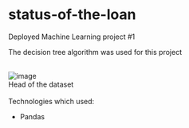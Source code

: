 # status-of-the-loan
Deployed Machine Learning project #1
<br>

The decision tree algorithm was used for this project
<br>
<br>

![image](https://github.com/jamshid-ds/status-of-the-loan/assets/117648241/250a59d3-f452-4b5c-88a5-d523b1c7c1d6)
<br>Head of the dataset
<br>
<br>
Technologies which used:
*   Pandas
